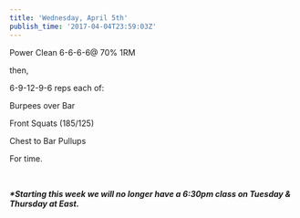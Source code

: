 ```yaml
---
title: 'Wednesday, April 5th'
publish_time: '2017-04-04T23:59:03Z'
---
```


Power Clean 6-6-6-6@ 70% 1RM

then,

6-9-12-9-6 reps each of:

Burpees over Bar

Front Squats (185/125)

Chest to Bar Pullups

For time.

 

***\*Starting this week we will no longer have a 6:30pm class on Tuesday
& Thursday at East.***
